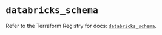 # `databricks_schema`

Refer to the Terraform Registry for docs: [`databricks_schema`](https://registry.terraform.io/providers/databricks/databricks/1.48.2/docs/resources/schema).
